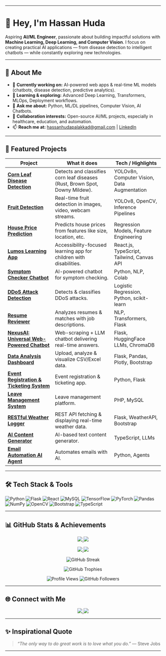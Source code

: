 
---

# 👋 Hey, I'm Hassan Huda

Aspiring **AI/ML Engineer**, passionate about building impactful solutions with **Machine Learning, Deep Learning, and Computer Vision**.
I focus on creating practical AI applications — from disease detection to intelligent chatbots — while constantly exploring new technologies.

---

## 🚀 About Me

* 🔭 **Currently working on:** AI-powered web apps & real-time ML models (chatbots, disease detection, predictive analytics).
* 🌱 **Learning & exploring:** Advanced Deep Learning, Transformers, MLOps, Deployment workflows.
* 💬 **Ask me about:** Python, ML/DL pipelines, Computer Vision, AI Chatbots.
* 🤝 **Collaboration interests:** Open-source AI/ML projects, especially in healthcare, education, and automation.
* 📫 **Reach me at:** [hassanhudapalakkad@gmail.com](mailto:hassanhudapalakkad@gmail.com) | [LinkedIn](https://www.linkedin.com/in/hassan-huda/)

---

## 🌟 Featured Projects

| Project                                                                                                              | What it does                                                                | Tech / Highlights                           |
| -------------------------------------------------------------------------------------------------------------------- | --------------------------------------------------------------------------- | ------------------------------------------- |
| **[Corn Leaf Disease Detection](https://github.com/HassanCodesIt/corn-leaf-disease-detection)**                      | Detects and classifies corn leaf diseases (Rust, Brown Spot, Downy Mildew). | YOLOv8n, Computer Vision, Data Augmentation |
| **[Fruit Detection](https://github.com/HassanCodesIt/fruit-detection-yolo)**                                         | Real-time fruit detection in images, video, webcam streams.                 | YOLOv8, OpenCV, Inference Pipelines         |
| **[House Price Prediction](https://github.com/HassanCodesIt/House-price-prediction)**                                | Predicts house prices from features like size, location, etc.               | Regression Models, Feature Engineering      |
| **[Lumos Learning App](https://github.com/HassanCodesIt/Lumos-Learning-APP)**                                        | Accessibility-focused learning app for children with disabilities.          | React.js, TypeScript, Tailwind, Canvas API  |
| **[Symptom Checker Chatbot](https://github.com/HassanCodesIt/Symptom-Checker-Chatbot)**                              | AI-powered chatbot for symptom checking.                                    | Python, NLP, Colab                          |
| **[DDoS Attack Detection](https://github.com/HassanCodesIt/DDOS-attack-detection-using-logistic-regression)**        | Detects & classifies DDoS attacks.                                          | Logistic Regression, Python, scikit-learn   |
| **[Resume Reviewer](https://github.com/HassanCodesIt/Resume-Reviewer)**                                              | Analyzes resumes & matches with job descriptions.                           | NLP, Transformers, Flask                    |
| **[NexusAI: Universal Web-Powered Chatbot](https://github.com/HassanCodesIt/NexusAI-Universal-Web-Powered-Chatbot)** | Web-scraping + LLM chatbot delivering real-time answers.                    | Flask, HuggingFace LLMs, ChromaDB           |
| **[Data Analysis Dashboard](https://github.com/HassanCodesIt/Data-Analysis-Dashboard)**                              | Upload, analyze & visualize CSV/Excel data.                                 | Flask, Pandas, Plotly, Bootstrap            |
| **[Event Registration & Ticketing System](https://github.com/HassanCodesIt/Event-Registration-Ticketing-System)**    | Event registration & ticketing app.                                         | Python, Flask                               |
| **[Leave Management System](https://github.com/HassanCodesIt/Leave-Management-System-PHP-)**                         | Leave management platform.                                                  | PHP, MySQL                                  |
| **[RESTful Weather Logger](https://github.com/HassanCodesIt/RESTful-Weather-Logger)**                                | REST API fetching & displaying real-time weather data.                      | Flask, WeatherAPI, Bootstrap                |
| **[AI Content Generator](https://github.com/HassanCodesIt/Ai-content-generator)**                                    | AI-based text content generator.                                            | TypeScript, LLMs                            |
| **[Email Automation AI Agent](https://github.com/HassanCodesIt/email-automation-AI-AGENT)**                          | Automates emails with AI.                                                   | Python, Agents                              |

---

## 🛠 Tech Stack & Tools

![Python](https://img.shields.io/badge/Python-3.x-3776AB?logo=python\&logoColor=white\&style=for-the-badge)
![Flask](https://img.shields.io/badge/Flask-micro-web-000000?logo=flask\&logoColor=white\&style=for-the-badge)
![React](https://img.shields.io/badge/React-js-61DAFB?logo=react\&logoColor=white\&style=for-the-badge)
![MySQL](https://img.shields.io/badge/MySQL-DB-4479A1?logo=mysql\&logoColor=white\&style=for-the-badge)
![TensorFlow](https://img.shields.io/badge/TensorFlow-DL-FF6F00?logo=tensorflow\&logoColor=white\&style=for-the-badge)
![PyTorch](https://img.shields.io/badge/PyTorch-DL-EE4C2C?logo=pytorch\&logoColor=white\&style=for-the-badge)
![Pandas](https://img.shields.io/badge/Pandas-Data-150458?logo=pandas\&logoColor=white\&style=for-the-badge)
![NumPy](https://img.shields.io/badge/NumPy-NP-013243?logo=numpy\&logoColor=white\&style=for-the-badge)
![OpenCV](https://img.shields.io/badge/OpenCV-CV-5C3EE8?logo=opencv\&logoColor=white\&style=for-the-badge)
![Bootstrap](https://img.shields.io/badge/Bootstrap-UI-7952B3?logo=bootstrap\&logoColor=white\&style=for-the-badge)
![TypeScript](https://img.shields.io/badge/TypeScript-Code-3178C6?logo=typescript\&logoColor=white\&style=for-the-badge)

---

## 📊 GitHub Stats & Achievements

<p align="center">
  <a href="https://github.com/HassanCodesIt/corn-leaf-disease-detection">
    <img src="https://github-readme-stats.vercel.app/api/pin/?username=HassanCodesIt&repo=corn-leaf-disease-detection&theme=dark" />
  </a>
  <a href="https://github.com/HassanCodesIt/NexusAI-Universal-Web-Powered-Chatbot">
    <img src="https://github-readme-stats.vercel.app/api/pin/?username=HassanCodesIt&repo=NexusAI-Universal-Web-Powered-Chatbot&theme=dark" />
  </a>
</p>

<p align="center">
  <a href="https://github.com/HassanCodesIt/Resume-Reviewer">
    <img src="https://github-readme-stats.vercel.app/api/pin/?username=HassanCodesIt&repo=Resume-Reviewer&theme=dark" />
  </a>
  <a href="https://github.com/HassanCodesIt/Symptom-Checker-Chatbot">
    <img src="https://github-readme-stats.vercel.app/api/pin/?username=HassanCodesIt&repo=Symptom-Checker-Chatbot&theme=dark" />
  </a>
</p>

<p align="center">
  <img src="https://streak-stats.demolab.com?user=HassanCodesIt&theme=dark&hide_border=false" alt="GitHub Streak" />
</p>

<p align="center">
  <img src="https://github-profile-trophy.vercel.app/?username=HassanCodesIt&theme=darkhub&no-bg=true&margin-w=15" alt="GitHub Trophies" />
</p>

<p align="center">
  <img src="https://komarev.com/ghpvc/?username=HassanCodesIt&label=Profile%20Views&color=blue&style=flat-square" alt="Profile Views" />
  <img src="https://img.shields.io/github/followers/HassanCodesIt?style=social" alt="GitHub Followers" />
</p>

---

## 🌐 Connect with Me

<p align="center">
  <a href="https://www.linkedin.com/in/hassan-huda/">
    <img src="https://img.shields.io/badge/LinkedIn-0077B5?logo=linkedin&logoColor=white&style=for-the-badge" />
  </a>
  <a href="mailto:hassanhudapalakkad@gmail.com">
    <img src="https://img.shields.io/badge/Email-D14836?logo=gmail&logoColor=white&style=for-the-badge" />
  </a>
</p>

---

## ✨ Inspirational Quote

> *“The only way to do great work is to love what you do.”* — Steve Jobs

---


